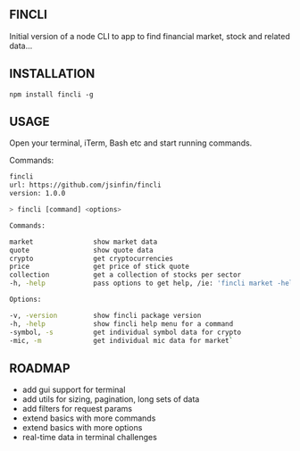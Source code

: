 ## FINCLI

Initial version of a node CLI to app to find financial market, stock and related data...

## INSTALLATION

`npm install fincli -g`

## USAGE

Open your terminal, iTerm, Bash etc and start running commands.

Commands:

```bash
fincli
url: https://github.com/jsinfin/fincli
version: 1.0.0

> fincli [command] <options>

Commands:

market               show market data
quote                show quote data
crypto               get cryptocurrencies
price                get price of stick quote
collection           get a collection of stocks per sector
-h, -help            pass options to get help, /ie: 'fincli market -help'

Options:

-v, -version         show fincli package version
-h, -help            show fincli help menu for a command
-symbol, -s          get individual symbol data for crypto
-mic, -m             get individual mic data for market`
``` 


## ROADMAP

* add gui support for terminal
* add utils for sizing, pagination, long sets of data
* add filters for request params
* extend basics with more commands
* extend basics with more options
* real-time data in terminal challenges
